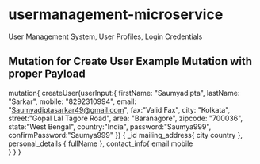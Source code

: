 # usermanagement-microservice

User Management System, User Profiles, Login Credentials

## Mutation for Create User Example Mutation with proper Payload

mutation{
createUser(userInput:{
firstName: "Saumyadipta",
lastName: "Sarkar",
mobile: "8292310994",
email: "Saumyadiptasarkar49@gmail.com",
fax:"Valid Fax",
city: "Kolkata",
street:"Gopal Lal Tagore Road",
area: "Baranagore",
zipcode: "700036",
state:"West Bengal",
country:"India",
password:"Saumya999",
confirmPassword:"Saumya999"
}) {
\_id
mailing_address{
city
country
},
personal_details {
fullName
},
contact_info{
email
mobile  
 }
}
}
